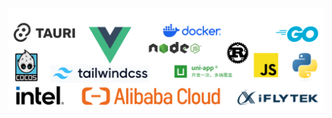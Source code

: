 <img src="https://github.com/LiuTianjie/LiuTianjie/blob/main/whiteboard_exported_image.png" width="600">

